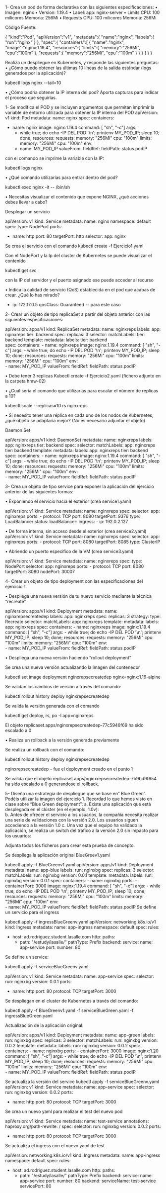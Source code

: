 1-	Crea un pod de forma declarativa con las siguientes especificaciones:
• Imagen: nginx
• Version: 1.19.4
• Label: app: nginx-server
• Limits
CPU: 100 milicores
Memoria: 256Mi
• Requests
CPU: 100 milicores
Memoria: 256Mi

Código Fuente:

{
   "kind":"Pod",
   "apiVersion":"v1",
   "metadata":{
      "name":"nginx",
      "labels":{
         "run":"nginx"
      }
   },
   "spec":{
      "containers":[
         {
            "name":"nginx",
            "image":"nginx:1.19.4",
            "resources":{
                "limits":{
                  "memory":"256Mi",
                  "cpu":"100m"
               },
               "requests":{
                  "memory":"256Mi",
                  "cpu":"100m"
               }
            }
         }
      ]
   }
}

Realiza un despliegue en Kubernetes, y responde las siguientes preguntas:
• ¿Cómo puedo obtener las últimas 10 líneas de la salida estándar (logs generados por la aplicación)?

kubectl logs nginx --tail=10

• ¿Cómo podría obtener la IP interna del pod? Aporta capturas para indicar el proceso que seguirías.

1-	Se modifica el POD y se incluyen argumentos que permitan imprimir la variable de entorno utilizada para obtener la IP interna del POD
apiVersion: v1
kind: Pod
metadata:
  name: nginx
spec:
  containers:
  - name: nginx
    image: nginx:1.19.4
    command: [ "sh", "-c"]
    args:
    - while true; do
          echo -IP DEL POD '\n';
          printenv MY_POD_IP;
          sleep 10;
      done;
    resources:
      requests:
        memory: "256Mi"
        cpu: "100m"
      limits:
        memory: "256Mi"
        cpu: "100m"
    env:    
     - name: MY_POD_IP
       valueFrom:
        fieldRef:
         fieldPath: status.podIP

con el comando se imprime la variable con la IP:

kubectl logs nginx

• ¿Qué comando utilizarías para entrar dentro del pod?

kubectl exec nginx  -it -- /bin/sh


• Necesitas visualizar el contenido que expone NGINX, ¿qué acciones debes llevar a cabo?

Desplegar un servicio 


apiVersion: v1
kind: Service
metadata:
  name: nginx
  namespace: default
spec:
  type: NodePort
  ports:
  - name: http
    port: 80
    targetPort: http
  selector:
    app: nginx

Se crea el servicio con el comando 
kubectl create -f Ejercicio1.yaml

Con el NodePort y la Ip del cluster de Kubernetes se puede visualizar el contenido

kubectl get svc

con la IP del servidor y el puerto asignado ese puede acceder al recurso

• Indica la calidad de servicio (QoS) establecida en el pod que acabas de crear. ¿Qué lo has mirado?

  - ip: 172.17.0.5
  qosClass: Guaranteed -- para este caso 

2-	Crear un objeto de tipo replicaSet a partir del objeto anterior con las siguientes especificaciones:

apiVersion: apps/v1
kind: ReplicaSet
metadata:
  name: nginxreps
  labels:
    app: nginxreps
    tier: backend
spec:
  replicas: 3
  selector:
    matchLabels:
      tier: backend
  template:
    metadata:
      labels:
        tier: backend  
    spec:
      containers:
      - name: nginxreps
        image: nginx:1.19.4
        command: [ "sh", "-c"]
        args:
        - while true; do
              echo -IP DEL POD '\n';
              printenv MY_POD_IP;
              sleep 10;
          done;
        resources:
          requests:
            memory: "256Mi"
            cpu: "100m"
          limits:
            memory: "256Mi"
            cpu: "100m"
        env:    
         - name: MY_POD_IP
           valueFrom:
            fieldRef:
             fieldPath: status.podIP

• Debe tener 3 replicas
Kubectl créate -f Ejercicio2.yaml (fichero adjunto en la carpeta hmw-02)

• ¿Cuál sería el comando que utilizarías para escalar el número de replicas a 10?

kubectl scale --replicas=10 rs nginxreps

• Si necesito tener una réplica en cada uno de los nodos de Kubernetes, ¿qué objeto se adaptaría mejor? (No es necesario adjuntar el objeto)

Daemon Set

apiVersion: apps/v1
kind: DaemonSet
metadata:
  name: nginxreps
  labels:
    app: nginxreps
    tier: backend
spec:
  selector:
    matchLabels:
      app: nginxreps
      tier: backend
  template:
    metadata:
      labels:
        app: nginxreps
        tier: backend  
    spec:
      containers:
      - name: nginxreps
        image: nginx:1.19.4
        command: [ "sh", "-c"]
        args:
        - while true; do
              echo -IP DEL POD '\n';
              printenv MY_POD_IP;
              sleep 10;
          done;
        resources:
          requests:
            memory: "256Mi"
            cpu: "100m"
          limits:
            memory: "256Mi"
            cpu: "100m"
        env:    
         - name: MY_POD_IP
           valueFrom:
            fieldRef:
             fieldPath: status.podIP




3-	Crea un objeto de tipo service para exponer la aplicación del ejercicio 
anterior de las siguientes formas:

• Exponiendo el servicio hacia el exterior (crea service1.yaml)

apiVersion: v1
kind: Service
metadata:
  name: nginxreps
spec:
  selector:
    app: nginxreps
  ports:
    - protocol: TCP
      port: 8080
      targetPort: 9376
  type: LoadBalancer
status:
  loadBalancer:
    ingress:
      - ip: 192.0.2.127
  
• De forma interna, sin acceso desde el exterior (crea service2.yaml)
apiVersion: v1
kind: Service
metadata:
  name: nginxreps
spec:
  selector:
    app: nginxreps
  ports:
    - protocol: TCP
      port: 8080
      targetPort: 8085
  type: ClusterIP


• Abriendo un puerto especifico de la VM (crea service3.yaml)

apiVersion: v1
kind: Service
metadata:
  name: nginxreps
spec:
  type: NodePort
  selector:
    app: nginxreps
  ports:
    - protocol: TCP
      port: 8080
      targetPort: 8080
      nodePort: 30007


4-	Crear un objeto de tipo deployment con las especificaciones del ejercicio 1.

• Despliega una nueva versión de tu nuevo servicio mediante la técnica “recreate”

apiVersion: apps/v1
kind: Deployment
metadata:
  name: nginxrepsecreatedep
  labels:
    app: nginxreps
spec:
  replicas: 3
  strategy:
        type: Recreate
  selector:
    matchLabels:
      app: nginxreps
  template:
    metadata:
      labels:
        app: nginxreps
    spec:
      containers:
      - name: nginxreps
        image: nginx:1.19.4
        command: [ "sh", "-c"]
        args:
        - while true; do
              echo -IP DEL POD '\n';
              printenv MY_POD_IP;
              sleep 10;
          done;
        resources:
          requests:
            memory: "256Mi"
            cpu: "100m"
          limits:
            memory: "256Mi"
            cpu: "100m"
        env:    
         - name: MY_POD_IP
           valueFrom:
            fieldRef:
             fieldPath: status.podIP



• Despliega una nueva versión haciendo “rollout deployment”

Se crea una nueva versión actualizando la imagen del contenedor

kubectl set image deployment nginxrepsecreatedep nginx=nginx:1.16-alpine

Se validan los cambios de versión a través del comando:

kubectl rollout history deploy nginxrepsecreatedep

Se valida la versión generada con el comando

kubectl get deploy, rs, po -l app=nginxreps

El objeto replicaset.apps/nginxrepsecreatedep-77c5946f69 ha sido escalado a 0

 
• Realiza un rollback a la versión generada previamente

Se realiza un rollback con el comando:

kubectl rollout history deploy nginxrepsecreatedep

nginxrepsecreatedep – fue el deployment creado en el punto 1

Se valida que el objeto replicaset.apps/nginxrepsecreatedep-7b9bd9f654 ha sido escalado a 0 generandose el rollback.



5-	Diseña una estrategia de despliegue que se base en” Blue Green”. Podéis utilizar la imagen del ejercicio 1. Recordad lo que hemos visto en clase sobre “Blue Green deployment”:
a.	Existe una aplicación que está desplegada en el clúster (en el ejemplo, 1.0v):	
b.	Antes de ofrecer el servicio a los usuarios, la compañía necesita realizar una serie de validaciones con la versión 2.0. Los usuarios siguen accediendo a la versión 1.0
c.	Una vez que el equipo ha validado la aplicación, se realiza un switch del tráfico a la versión 2.0 sin impacto para los usuarios: 

Adjunta todos los ficheros para crear esta prueba de concepto.

Se despliega la aplicación original BlueGreev1.yaml

kubectl apply -f BlueGreenv1.yaml
apiVersion: apps/v1
kind: Deployment
metadata:
  name: app-blue
  labels:
    run: nginxbg
spec:
  replicas: 3
  selector:
    matchLabels:
      run: nginxbg
      version: 0.0.1
  template:
    metadata:
      labels:
        run: nginxbg
        version: 0.0.1
    spec:
      containers:
      - name: nginxbg
        ports:
         - containerPort: 3000
        image: nginx:1.19.4
        command: [ "sh", "-c"]
        args:
        - while true; do
              echo -IP DEL POD '\n';
              printenv MY_POD_IP;
              sleep 10;
          done;
        resources:
          requests:
            memory: "256Mi"
            cpu: "100m"
          limits:
            memory: "256Mi"
            cpu: "100m"
        env:    
         - name: MY_POD_IP
           valueFrom:
            fieldRef:
             fieldPath: status.podIP
Se define un servicio para el ingress

kubectl apply -f ingressBlueGreenv.yaml
apiVersion: networking.k8s.io/v1
kind: Ingress
metadata:
  name: app-ingress
  namespace: default
spec:
  rules:
   - host: ad.rodriguez.student.lasalle.com
     http: 
      paths:
      - path: "/estudy/lasalle/"
        pathType: Prefix
        backend:
          service:
            name: app-service
            port:
              number: 80

Se define un service:

kubectl apply -f serviceBlueGreenv.yaml


apiVersion: v1
kind: Service
metadata:
  name: app-service
spec:
  selector:
    run: nginxbg
    version: 0.0.1
  ports:
  - name: http
    port: 80
    protocol: TCP
    targetPort: 3000

Se despliegan en el cluster de Kubernetes a través del comando:

kubectl apply -f BlueGreenv1.yaml -f serviceBlueGreen.yaml -f ingressBlueGreen.yaml

 

Actualización de la aplicación original:

apiVersion: apps/v1
kind: Deployment
metadata:
  name: app-green
  labels:
    run: nginxbg
spec:
  replicas: 3
  selector:
    matchLabels:
      run: nginxbg
      version: 0.0.2
  template:
    metadata:
      labels:
        run: nginxbg
        version: 0.0.2
    spec:
      containers:
      - name: nginxbg
        ports:
         - containerPort: 3000
        image: nginx:1.20
        command: [ "sh", "-c"]
        args:
        - while true; do
              echo -IP DEL POD '\n';
              printenv MY_POD_IP;
              sleep 10;
          done;
        resources:
          requests:
            memory: "256Mi"
            cpu: "100m"
          limits:
            memory: "256Mi"
            cpu: "100m"
        env:    
         - name: MY_POD_IP
           valueFrom:
            fieldRef:
             fieldPath: status.podIP


Se actualiza la versión del service
kubectl apply -f serviceBlueGreenv.yaml
apiVersion: v1
kind: Service
metadata:
  name: app-service
spec:
  selector:
    run: nginxbg
    version: 0.0.2
  ports:
  - name: http
    port: 80
    protocol: TCP
    targetPort: 3000

Se crea un nuevo yaml para realizar el test del nuevo pod

apiVersion: v1
kind: Service
metadata:
  name: test-service
  annotations:
    haproxy.org/path-rewrite: /
spec:
  selector:
    run: nginxbg
    version: 0.0.2
  ports:
  - name: http
    port: 80
    protocol: TCP
    targetPort: 3000

Se actualiza el ingress con el nuevo yaml de test

apiVersion: networking.k8s.io/v1
kind: Ingress
metadata:
  name: app-ingress
  namespace: default
spec:
  rules:
   - host: ad.rodriguez.student.lasalle.com
     http: 
      paths:
      - path: "/estudy/lasalle/"
        pathType: Prefix
        backend:
          service:
            name: app-service
            port:
              number: 80
        backend:
          serviceName: test-service
          servicePort: 80
